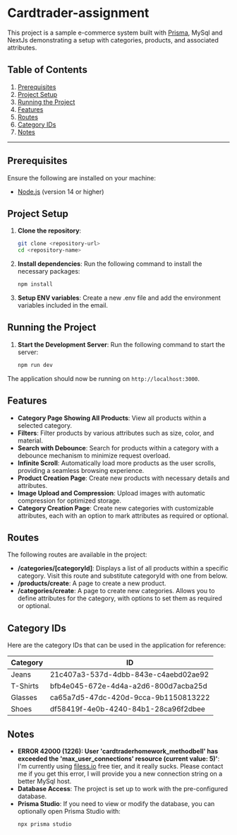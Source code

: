 # Cardtrader-assignment

This project is a sample e-commerce system built with [Prisma](https://www.prisma.io/), MySql and NextJs demonstrating a setup with categories, products, and associated attributes.

## Table of Contents

1. [Prerequisites](#prerequisites)
2. [Project Setup](#project-setup)
3. [Running the Project](#running-the-project)
4. [Features](#features)
5. [Routes](#routes)
6. [Category IDs](#category-ids)
7. [Notes](#notes)

---

## Prerequisites

Ensure the following are installed on your machine:

- [Node.js](https://nodejs.org/) (version 14 or higher)

## Project Setup

1. **Clone the repository**:
   ```bash
   git clone <repository-url>
   cd <repository-name>
   
2. **Install dependencies**:
   Run the following command to install the necessary packages:
   ```bash
   npm install

3. **Setup ENV variables**:
Create a new .env file and add the environment variables included in the email.

## Running the Project

1. **Start the Development Server**:
   Run the following command to start the server:
   ```bash
   npm run dev

The application should now be running on `http://localhost:3000`.

## Features

- **Category Page Showing All Products**: View all products within a selected category.
- **Filters**: Filter products by various attributes such as size, color, and material.
- **Search with Debounce**: Search for products within a category with a debounce mechanism to minimize request overload.
- **Infinite Scroll**: Automatically load more products as the user scrolls, providing a seamless browsing experience.
- **Product Creation Page**: Create new products with necessary details and attributes.
- **Image Upload and Compression**: Upload images with automatic compression for optimized storage.
- **Category Creation Page**: Create new categories with customizable attributes, each with an option to mark attributes as required or optional.

## Routes
The following routes are available in the project:

- **/categories/[categoryId]**: Displays a list of all products within a specific category. Visit this route and substitute categoryId with one from below.
- **/products/create**: A page to create a new product.
- **/categories/create**: A page to create new categories. Allows you to define attributes for the category, with options to set them as required or optional.

## Category IDs

Here are the category IDs that can be used in the application for reference:

| Category         | ID                                     |
|------------------|----------------------------------------|
| Jeans            | 21c407a3-537d-4dbb-843e-c4aebd02ae92   |
| T-Shirts         | bfb4e045-672e-4d4a-a2d6-800d7acba25d   |
| Glasses          | ca65a7d5-47dc-420d-9cca-9b1150813222   |
| Shoes            | df58419f-4e0b-4240-84b1-28ca96f2dbee   |


## Notes
- **ERROR 42000 (1226): User 'cardtraderhomework_methodbell' has exceeded the 'max_user_connections' resource (current value: 5)'**: I'm currently using [filess.io](https://filess.io/) free tier, and it really sucks. Please contact me if you get this error, I will provide you a new connection string on a better MySql host.
- **Database Access**: The project is set up to work with the pre-configured database.
- **Prisma Studio**: If you need to view or modify the database, you can optionally open Prisma Studio with:
  ```bash
  npx prisma studio
